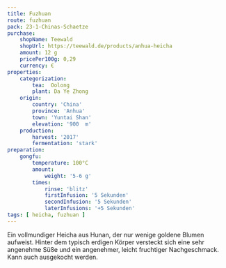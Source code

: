 ```yaml
---
title: Fuzhuan
route: fuzhuan
pack: 23-1-Chinas-Schaetze
purchase:
    shopName: Teewald
    shopUrl: https://teewald.de/products/anhua-heicha
    amount: 12 g
    pricePer100g: 0,29
    currency: €
properties:
    categorization:
        tea:  Oolong
        plant: Da Ye Zhong
    origin: 
        country: 'China'
        province: 'Anhua'
        town: 'Yuntai Shan'
        elevation: '900  m'
    production:
        harvest: '2017'
        fermentation: 'stark'
preparation:
    gongfu:
        temperature: 100°C
        amount:
            weight: '5-6 g'
        times:
            rinse: 'blitz'
            firstInfusion: '5 Sekunden'
            secondInfusion: '5 Sekunden'
            laterInfusions: '+5 Sekunden'
tags: [ heicha, fuzhuan ]
---
```

Ein vollmundiger Heicha aus Hunan, der nur wenige goldene Blumen aufweist. Hinter dem typisch erdigen Körper versteckt sich eine sehr angenehme Süße und ein angenehmer, leicht fruchtiger Nachgeschmack. Kann auch ausgekocht werden.
